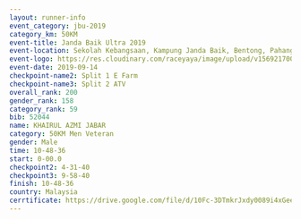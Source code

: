 ```yaml
---
layout: runner-info 
event_category: jbu-2019 
category_km: 50KM 
event-title: Janda Baik Ultra 2019
event-location: Sekolah Kebangsaan, Kampung Janda Baik, Bentong, Pahang, Malaysia 
event-logo: https://res.cloudinary.com/raceyaya/image/upload/v1569217009/logo/janda-baik_vch1pc.jpg 
event-date: 2019-09-14 
checkpoint-name2: Split 1 E Farm 
checkpoint-name3: Split 2 ATV 
overall_rank: 200
gender_rank: 158
category_rank: 59
bib: 52044
name: KHAIRUL AZMI JABAR
category: 50KM Men Veteran
gender: Male
time: 10-48-36
start: 0-00.0
checkpoint2: 4-31-40
checkpoint3: 9-58-40
finish: 10-48-36
country: Malaysia
cerrtificate: https://drive.google.com/file/d/10Fc-3DTmkrJxdy0089i4xGeehpq5egZ_/view?usp=sharing
---
```

